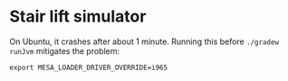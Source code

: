 # Stair lift simulator

On Ubuntu, it crashes after about 1 minute. Running this before `./gradew runJvm` mitigates the problem:

```
export MESA_LOADER_DRIVER_OVERRIDE=i965
```
